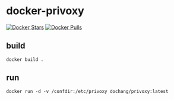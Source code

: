 docker-privoxy
==============

[![Docker Stars](https://img.shields.io/docker/stars/dochang/privoxy.svg)](https://hub.docker.com/r/dochang/privoxy/)
[![Docker Pulls](https://img.shields.io/docker/pulls/dochang/privoxy.svg)](https://hub.docker.com/r/dochang/privoxy/)

build
-----

    docker build .

run
---

    docker run -d -v /confdir:/etc/privoxy dochang/privoxy:latest

